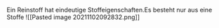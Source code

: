 
Ein Reinstoff hat eindeutige Stoffeigenschaften.Es besteht nur aus eine Stoffe
![[Pasted image 20211102092832.png]]